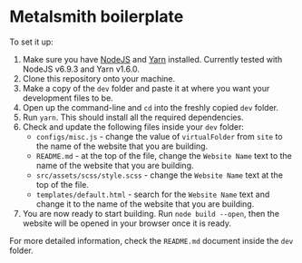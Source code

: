 # Metalsmith boilerplate

To set it up:

1. Make sure you have [NodeJS](http://nodejs.org) and [Yarn](http://yarnpkg.com/) installed. Currently tested with NodeJS v6.9.3 and Yarn v1.6.0.
2. Clone this repository onto your machine.
3. Make a copy of the `dev` folder and paste it at where you want your development files to be.
4. Open up the command-line and `cd` into the freshly copied `dev` folder.
5. Run `yarn`. This should install all the required dependencies.
6. Check and update the following files inside your `dev` folder:
    - `configs/misc.js` - change the value of `virtualFolder` from `site` to the name of the website that you are building.
    - `README.md` - at the top of the file, change the `Website Name` text to the name of the website that you are building.
    - `src/assets/scss/style.scss` - change the `Website Name` text at the top of the file.
    - `templates/default.html` - search for the `Website Name` text and change it to the name of the website that you are building.
7. You are now ready to start building. Run `node build --open`, then the website will be opened in your browser once it is ready.

For more detailed information, check the `README.md` document inside the `dev` folder.
